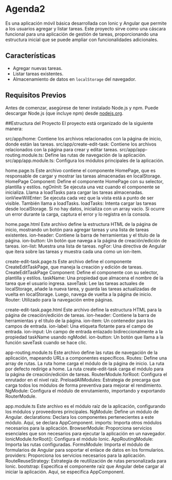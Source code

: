 # Agenda2
Es una aplicación móvil básica desarrollada con Ionic y Angular que permite a los usuarios agregar y listar tareas.
Este proyecto sirve como una cáscara funcional para una aplicación de gestión de tareas, 
proporcionando una estructura inicial que se puede ampliar con funcionalidades adicionales.

## Características

- Agregar nuevas tareas.
- Listar tareas existentes.
- Almacenamiento de datos en `localStorage` del navegador.

## Requisitos Previos

Antes de comenzar, asegúrese de tener instalado Node.js y npm. 
Puede descargar Node.js (que incluye npm) desde [nodejs.org](https://nodejs.org/).

##Estructura del Proyecto
El proyecto está organizado de la siguiente manera:

src/app/home: Contiene los archivos relacionados con la página de inicio, donde están las tareas.
src/app/create-edit-task: Contiene los archivos relacionados con la página para crear y editar tareas.
src/app/app-routing.module.ts: Define las rutas de navegación de la aplicación.
src/app/app.module.ts: Configura los módulos principales de la aplicación.

home.page.ts
Este archivo contiene el componente HomePage, que es responsable de cargar y mostrar las tareas almacenadas en localStorage.
HomePage Component: Define el componente HomePage con su selector, plantilla y estilos.
ngOnInit: Se ejecuta una vez cuando el componente se inicializa. Llama a loadTasks para cargar las tareas almacenadas.
ionViewWillEnter: Se ejecuta cada vez que la vista está a punto de ser visible. También llama a loadTasks.
loadTasks: Intenta cargar las tareas desde localStorage. Si no hay datos, inicializa con un array vacío. 
Si ocurre un error durante la carga, captura el error y lo registra en la consola.

home.page.html
Este archivo define la estructura HTML de la página de inicio, mostrando un botón para agregar tareas y una lista de tareas existentes.
ion-header: Contiene la barra de herramientas y el título de la página.
ion-button: Un botón que navega a la página de creación/edición de tareas.
ion-list: Muestra una lista de tareas.
ngFor: Una directiva de Angular que itera sobre las tareas y muestra cada una como un ion-item.

create-edit-task.page.ts
Este archivo define el componente CreateEditTaskPage, que maneja la creación y edición de tareas.
CreateEditTaskPage Component: Define el componente con su selector, plantilla y estilos.
taskName: Una propiedad que almacena el nombre de la tarea que el usuario ingresa.
saveTask: Lee las tareas actuales de localStorage, añade la nueva tarea, y guarda las tareas actualizadas de vuelta en localStorage. 
Luego, navega de vuelta a la página de inicio.
Router: Utilizado para la navegación entre páginas.

create-edit-task.page.html
Este archivo define la estructura HTML para la página de creación/edición de tareas.
ion-header: Contiene la barra de herramientas y el título de la página.
ion-item: Un contenedor para los campos de entrada.
ion-label: Una etiqueta flotante para el campo de entrada.
ion-input: Un campo de entrada enlazado bidireccionalmente a la propiedad taskName usando ngModel.
ion-button: Un botón que llama a la función saveTask cuando se hace clic.

app-routing.module.ts
Este archivo define las rutas de navegación de la aplicación, mapeando URLs a componentes específicos.
Routes: Define una array de rutas.
La ruta home carga el módulo de la página de inicio.
La ruta por defecto redirige a home.
La ruta create-edit-task carga el módulo para la página de creación/edición de tareas.
RouterModule.forRoot: Configura el enrutador en el nivel raíz.
PreloadAllModules: Estrategia de precarga que carga todos los módulos de forma preventiva para mejorar el rendimiento.
NgModule: Configura el módulo de enrutamiento, importando y exportando RouterModule.

app.module.ts
Este archivo es el módulo raíz de la aplicación, configurando los módulos y proveedores principales.
NgModule: Define un módulo de Angular.
declarations: Declara los componentes pertenecientes a este módulo. Aquí, se declara AppComponent.
imports: Importa otros módulos necesarios para la aplicación.
BrowserModule: Proporciona servicios esenciales que son necesarios para ejecutar la aplicación en un navegador.
IonicModule.forRoot(): Configura el módulo Ionic.
AppRoutingModule: Importa las rutas configuradas.
FormsModule: Importa el módulo de formularios de Angular para soportar el enlace de datos en los formularios.
providers: Proporciona los servicios necesarios para la aplicación.
RouteReuseStrategy: Estrategia de reutilización de rutas personalizada para Ionic.
bootstrap: Especifica el componente raíz que Angular debe cargar al iniciar la aplicación. Aquí, se especifica AppComponent.

